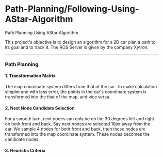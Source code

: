 # Path-Planning/Following-Using-AStar-Algorithm
Path Planning Using AStar Algorithm

This project's objective is to design an algorithm for a 2D car plan a path to its goal and to track it.
The ROS Server is given by the company Xytron.

<hr>
<h3>Path Planning</h3>
<h4>1. Transformation Matrix</h4>
The map coordinate system differs from that of the car. To make calculation simpler and with less error, the points in the car's coordinate system is transformed into the that of the map, and vice versa.

<h4>2. Next Node Candidate Selection</h4>
For a smooth turn, next nodes can only be on the 30 degrees left and right on both front and back. Say next nodes are selected 10px away from the car. We sample 4 nodes for both front and back, then these nodes are transformed into the map coordinate system. These nodes becomes the candidate nodes.

<h4>3. Heuristic Criteria</h4> <br>

